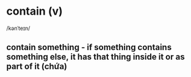 # contain (v)

/kənˈteɪn/

## contain something - if something contains something else, it has that thing inside it or as part of it (chứa)